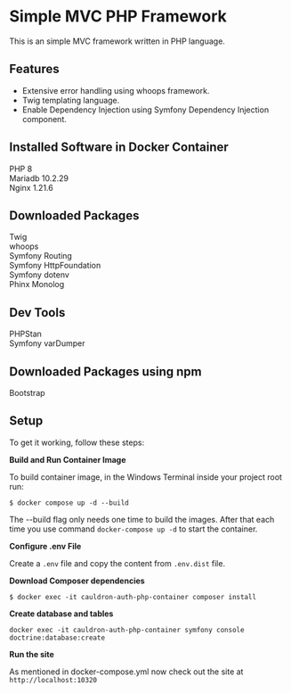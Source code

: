 # Simple MVC PHP Framework

This is an simple MVC framework written in PHP language.

## Features
- Extensive error handling using whoops framework.
- Twig templating language.
- Enable Dependency Injection using Symfony Dependency Injection component.

## Installed Software in Docker Container
PHP 8 \
Mariadb 10.2.29 \
Nginx 1.21.6

## Downloaded Packages
Twig \
whoops \
Symfony Routing \
Symfony HttpFoundation \
Symfony dotenv \
Phinx 
Monolog

## Dev Tools
PHPStan \
Symfony varDumper 

## Downloaded Packages using npm
Bootstrap 

## Setup
To get it working, follow these steps:

**Build and Run Container Image**

To build container image, in the Windows Terminal inside your project root run: 
```
$ docker compose up -d --build
```
The --build flag only needs one time to build the images. After that each time you use command
`docker-compose up -d` to start the container.

**Configure .env File**

Create a `.env` file and copy the content from `.env.dist` file.

**Download Composer dependencies**

```
$ docker exec -it cauldron-auth-php-container composer install
```

**Create database and tables**

```
docker exec -it cauldron-auth-php-container symfony console doctrine:database:create
```

**Run the site**

As mentioned in docker-compose.yml now check out the site at `http://localhost:10320`
